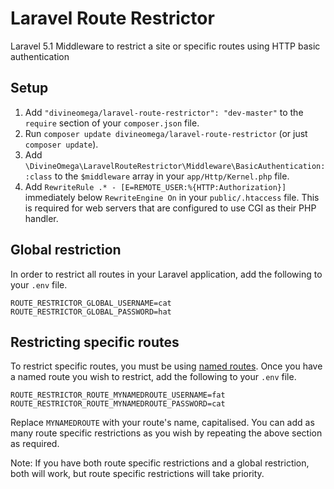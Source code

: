 # Laravel Route Restrictor

Laravel 5.1 Middleware to restrict a site or specific routes using HTTP basic authentication

## Setup

1. Add `"divineomega/laravel-route-restrictor": "dev-master"` to the `require` section of your `composer.json` file.
2. Run `composer update divineomega/laravel-route-restrictor` (or just `composer update`).
3. Add `\DivineOmega\LaravelRouteRestrictor\Middleware\BasicAuthentication::class` to the `$middleware` array in your `app/Http/Kernel.php` file.
4. Add `RewriteRule .* - [E=REMOTE_USER:%{HTTP:Authorization}]` immediately below `RewriteEngine On` in your `public/.htaccess` file. This is required for web servers that are configured to use CGI as their PHP handler.

## Global restriction

In order to restrict all routes in your Laravel application, add the following to your `.env` file.

```
ROUTE_RESTRICTOR_GLOBAL_USERNAME=cat
ROUTE_RESTRICTOR_GLOBAL_PASSWORD=hat
```

## Restricting specific routes

To restrict specific routes, you must be using [named routes](https://laravel.com/docs/5.1/routing#named-routes). Once you have a named route you wish to restrict, add the following to your `.env` file.

```
ROUTE_RESTRICTOR_ROUTE_MYNAMEDROUTE_USERNAME=fat
ROUTE_RESTRICTOR_ROUTE_MYNAMEDROUTE_PASSWORD=cat
```
Replace `MYNAMEDROUTE` with your route's name, capitalised. You can add as many route specific restrictions as you wish by repeating the above section as required.

Note: If you have both route specific restrictions and a global restriction, both will work, but route specific restrictions will take priority.
